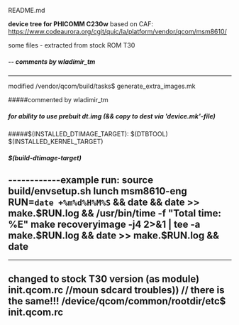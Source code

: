 README.md

**device tree for PHICOMM C230w**
based on CAF: https://www.codeaurora.org/cgit/quic/la/platform/vendor/qcom/msm8610/

some files - extracted from stock ROM T30

##### -- comments by wladimir_tm 

-----------

modified /vendor/qcom/build/tasks$ generate_extra_images.mk

#####commented by wladimir_tm
##### for ability to use prebuit dt.img (&& copy to dest via 'device.mk'-file)
#####$(INSTALLED_DTIMAGE_TARGET): $(DTBTOOL) $(INSTALLED_KERNEL_TARGET)
#####   $(build-dtimage-target)
#####


------------example run:
source build/envsetup.sh
lunch msm8610-eng
RUN=`date +%m%d%H%M%S` && date && date >> make.$RUN.log && /usr/bin/time -f "Total time: %E" make recoveryimage -j4 2>&1 | tee -a make.$RUN.log && date >> make.$RUN.log && date
-----

-----
changed to stock T30 version (as module)
init.qcom.rc
//moun sdcard troubles))
// there is the same!!! /device/qcom/common/rootdir/etc$ init.qcom.rc
-----